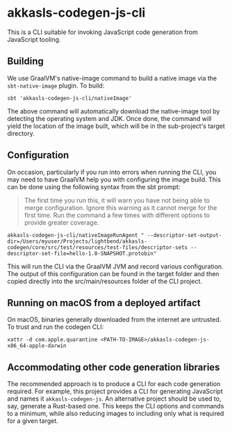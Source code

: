 # akkasls-codegen-js-cli

This is a CLI suitable for invoking JavaScript code generation from JavaScript tooling.

## Building

We use GraalVM's native-image command to build a native image via the `sbt-native-image` plugin. To build:

```
sbt 'akkasls-codegen-js-cli/nativeImage'
```

The above command will automatically download the native-image tool by detecting the operating system
and JDK. Once done, the command will yield the location of the image built, which will be in the 
sub-project's target directory.

## Configuration

On occasion, particularly if you run into errors when running the CLI, you may need to have GraalVM
help you with configuring the image build. This can be done using the following syntax from the sbt
prompt:

> The first time you run this, it will warn you have not being able to merge configuration. Ignore
> this warning as it cannot merge for the first time. Run the command a few times with different
> options to provide greater coverage.

```
akkasls-codegen-js-cli/nativeImageRunAgent " --descriptor-set-output-dir=/Users/myuser/Projects/lightbend/akkasls-codegen/core/src/test/resources/test-files/descriptor-sets --descriptor-set-file=hello-1.0-SNAPSHOT.protobin"
```

This will run the CLI via the GraalVM JVM and record various configuration. The output of this configuration can be found
in the target folder and then copied directly into the src/main/resources folder of the CLI project.

## Running on macOS from a deployed artifact

On macOS, binaries generally downloaded from the internet are untrusted. To trust and run the codegen CLI:

```
xattr -d com.apple.quarantine <PATH-TO-IMAGE>/akkasls-codegen-js-x86_64-apple-darwin
```

## Accommodating other code generation libraries

The recommended approach is to produce a CLI for each code generation required. For example,
this project provides a CLI for generating JavaScript and names it `akkasls-codegen-js`. 
An alternative project should be used to, say, generate a Rust-based one. This keeps the CLI 
options and commands to a minimum, while also reducing images to including only what is required 
for a given target.